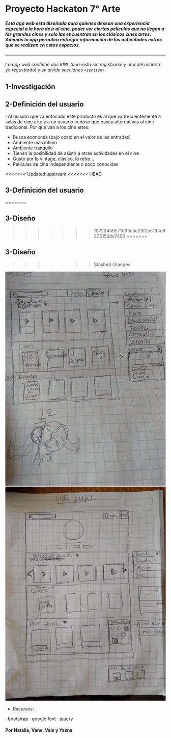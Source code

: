 # Proyecto Hackaton **7° Arte**

##### Esta app web esta diseñada para quienes desean una experiencia especial a la hora de ir al cine, poder ver ciertas películas que no llegan a los grandes cines y solo las encuentran en los clásicos cines artes. Además la app permitira entregar información de las actividades extras que se realizan en estos espacios.

***

###### La app web  contiene dos `HTML` (una vista sin registrarse y una del usuario ya regustrado) y se divide secciones `<section>`.

## 1-Investigación

## 2-Definición del usuario

· Al usuario que va enfocado este producto es al que va frecuentemente a salas de cine arte y a un usuario curioso que busca alternativas al cine tradicional.
Por qué  van a los cine artes:
* Busca economía (bajo costo en el valor de las entradas)
* Ambiente más íntimo
* Ambiente tranquilo
* Tienen la posibilidad de asistir a otras actividades en el cine
* Gusto por lo vintage, clásico, lo retro…
* Películas de cine independiente o poco conocidas

<<<<<<< Updated upstream
<<<<<<< HEAD
## 3-Definición del usuario
=======
## 3-Diseño
>>>>>>> 18723459571093cae23f2a5195e6205152de7493
=======
## 3-Diseño
>>>>>>> Stashed changes

![Diseño / Sketching](assets/img/INICIAL.jpg)
![Diseño / Sketching](assets/img/PERFIL.jpg)


- Recursos:

· bootstrap
· google font
· jquery


#### Por Natalia, Vane, Vale y Yasna

